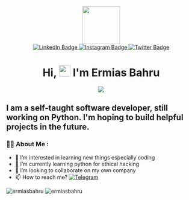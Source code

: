 <div id="header" align="center">
  <img src="https://media.giphy.com/media/M9gbBd9nbDrOTu1Mqx/giphy.gif" width="100"/>
  <div id="badges">
  <a href="https://www.linkedin.com/in/ermias-bahru-42a057222">
    <img src="https://img.shields.io/badge/LinkedIn-blue?style=for-the-badge&logo=linkedin&logoColor=white" alt="LinkedIn Badge"/>
  </a>
  <a href="https://www.instagram.com/ermias_bahru">
    <img src="https://img.shields.io/badge/Instagram-E4405F?style=for-the-badge&logo=instagram&logoColor=white" alt="Instagram Badge"/>
  </a>
  <a href="https://twitter.com/ermias_bahru">
    <img src="https://img.shields.io/badge/Twitter-blue?style=for-the-badge&logo=twitter&logoColor=white" alt="Twitter Badge"/>
  </a>
</div>
  <img src="https://komarev.com/ghpvc/?username=ErmiasBahru&style=flat-square&color=blue" alt=""/>
 <h1>
  Hi,
  <img src="https://media.giphy.com/media/hvRJCLFzcasrR4ia7z/giphy.gif" width="30px"/>
   I'm Ermias Bahru
</h1>
  <img src="https://telegra.ph/file/cecc14c2cf0f76035f5c8.png" />
</div>

I am a self-taught software developer, still working on Python. I'm hoping to build helpful projects in the future.
---

### :woman_technologist: About Me :

- 👀 I’m interested in learning new things especially coding
- 🌱 I’m currently learning python for ethical hacking
- 💞️ I’m looking to collaborate on my own company
- 📫 How to reach me? [![Telegram](https://img.shields.io/badge/Telegram-2CA5E0?style=for-the-badge&logo=telegram&logoColor=white)](https://t.me/Ermias90s)

 <div>
  <img src="https://github-readme-stats.vercel.app/api?username=ermiasbahru&show_icons=true&locale=en&theme=gruvbox" alt="ermiasbahru" />
  <img src="https://github-readme-streak-stats.herokuapp.com/?user=ermiasbahru&theme=gruvbox" alt="ermiasbahru" />
</div>


<!---
ErmiasBahru/ErmiasBahru is a ✨ special ✨ repository because its `README.md` (this file) appears on your GitHub profile.
You can click the Preview link to take a look at your changes.
--->
